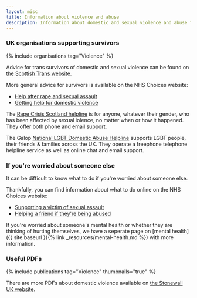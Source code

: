 ```yaml
---
layout: misc
title: Information about violence and abuse
description: Information about domestic and sexual violence and abuse for trans, nonbinary, and gender non-conforming people in the UK
---
```


### UK organisations supporting survivors

{% include organisations tag="Violence" %}

Advice for trans survivors of domestic and sexual violence can be found on [the Scottish Trans website](https://www.scottishtrans.org/trans-rights/practice/sexual-violence-abuse/).

More general advice for survivors is available on the NHS Choices website:

- [Help after rape and sexual assault](https://www.nhs.uk/live-well/sexual-health/help-after-rape-and-sexual-assault/)
- [Getting help for domestic violence](https://www.nhs.uk/live-well/healthy-body/getting-help-for-domestic-violence/)

The [Rape Crisis Scotland helpline](https://www.rapecrisisscotland.org.uk/help-helpline/) is for anyone, whatever their gender, who has been affected by sexual iolence, no matter when or how it happened. They offer both phone and email support.

The Galop [National LGBT Domestic Abuse Helpline](http://www.galop.org.uk/domesticabuse/) supports LGBT people, their friends & families across the UK. They operate a freephone telephone helpline service as well as online chat and email support.

### If you're worried about someone else

It can be difficult to know what to do if you're worried about someone else.

Thankfully, you can find information about what to do online on the NHS Choices website:

- [Supporting a victim of sexual assault](https://www.nhs.uk/live-well/sexual-health/help-after-rape-and-sexual-assault/#supporting-a-victim-of-sexual-assault)
- [Helping a friend if they're being abused](https://www.nhs.uk/live-well/healthy-body/getting-help-for-domestic-violence/#helping-a-friend-if-theyre-being-abused)

If you're worried about someone's mental health or whether they are thinking of hurting themselves, we have a seperate page on [mental health]({{ site.baseurl }}{% link _resources/mental-health.md %}) with more information.

### Useful PDFs

{% include publications tag="Violence" thumbnails="true" %}

There are more PDFs about domestic violence available on [the Stonewall UK website](https://www.stonewall.org.uk/help-advice/criminal-law/domestic-violence).
